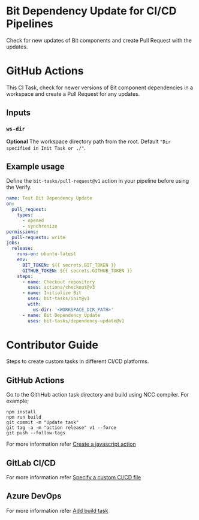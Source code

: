 # Bit Dependency Update for CI/CD Pipelines
Check for new updates of Bit components and create Pull Request with the updates.

# GitHub Actions

This CI Task, check for newer versions of Bit component dependencies in a workspace and create a Pull Request for any updates.

## Inputs

### `ws-dir`

**Optional** The workspace directory path from the root. Default `"Dir specified in Init Task or ./"`.

## Example usage

Define the `bit-tasks/pull-request@v1` action in your pipeline before using the Verify.

```yaml
name: Test Bit Dependency Update
on:
  pull_request:
    types:
      - opened
      - synchronize
permissions:
  pull-requests: write
jobs:
  release:
    runs-on: ubuntu-latest
    env:
      BIT_TOKEN: ${{ secrets.BIT_TOKEN }}
      GITHUB_TOKEN: ${{ secrets.GITHUB_TOKEN }}
    steps:
      - name: Checkout repository
        uses: actions/checkout@v3
      - name: Initialize Bit
        uses: bit-tasks/init@v1
        with:
          ws-dir: '<WORKSPACE_DIR_PATH>'
      - name: Bit Dependency Update
        uses: bit-tasks/dependency-update@v1
```

# Contributor Guide

Steps to create custom tasks in different CI/CD platforms.

## GitHub Actions

Go to the GithHub action task directory and build using NCC compiler. For example;

```
npm install
npm run build
git commit -m "Update task"
git tag -a -m "action release" v1 --force
git push --follow-tags
```

For more information refer [Create a javascript action](https://docs.github.com/en/actions/creating-actions/creating-a-javascript-action)

## GitLab CI/CD

For more information refer [Specify a custom CI/CD file](https://docs.gitlab.com/ee/ci/pipelines/settings.html#specify-a-custom-cicd-configuration-file)

## Azure DevOps

For more information refer [Add build task](https://learn.microsoft.com/en-us/azure/devops/extend/develop/add-build-task?view=azure-devops)
